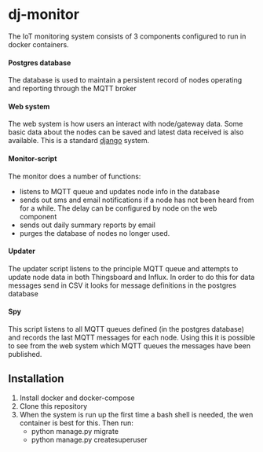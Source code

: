 # dj-monitor
The IoT monitoring system consists of 3 components configured to run in docker containers.
#### Postgres database
The database is used to maintain a persistent record of nodes operating and reporting through the MQTT broker
#### Web system
The web system is how users an interact with node/gateway data. Some basic data about the nodes can be saved and latest data received is also available. This is a standard [django](https://www.djangoproject.com/) system. 
#### Monitor-script
The monitor does a number of functions:
- listens to MQTT queue and updates node info in the database
- sends out sms and email notifications if a node has not been heard from for a while. The delay can be configured by node on the web component
- sends out daily summary reports by email
- purges the database of nodes no longer used.
#### Updater
The updater script listens to the principle MQTT queue and attempts to update node data in both Thingsboard and Influx. In order to do this for data messages send in CSV it looks for message definitions in the postgres database
#### Spy
This script listens to all MQTT queues defined (in the postgres database) and records the last MQTT messages for each node. Using this it is possible to see from the web system which MQTT queues the messages have been published.

## Installation
1. Install docker and docker-compose
2. Clone this repository
3. When the system is run up the first time a bash shell is needed, the wen container is best for this. Then run:
    * python manage.py migrate
    * python manage.py createsuperuser

    
